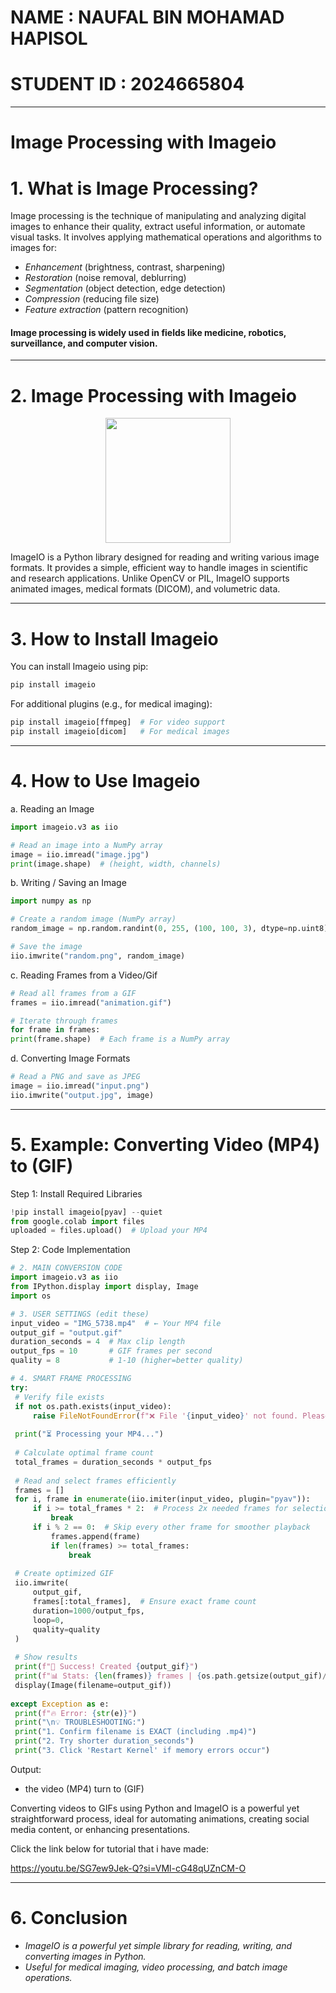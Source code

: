 # NAME : NAUFAL BIN MOHAMAD HAPISOL
# STUDENT ID : 2024665804

---

# Image Processing with Imageio

# 1. What is Image Processing?
Image processing is the technique of manipulating and analyzing digital images to enhance their quality, extract useful information, or automate visual tasks. It involves applying mathematical operations and algorithms to images for:

- *Enhancement* (brightness, contrast, sharpening)
- *Restoration* (noise removal, deblurring)
- *Segmentation* (object detection, edge detection)
- *Compression* (reducing file size)
- *Feature extraction* (pattern recognition)
  
#### Image processing is widely used in fields like medicine, robotics, surveillance, and computer vision.

---

# 2. Image Processing with Imageio

<div align="center">
<img align="center" width="200" height="200" src="https://github.com/Naufalhapisol/ITT440/blob/bb28775928d558c23c5118b29c8fcb25e1c8d3be/imageio.png">
   
</div>

ImageIO is a Python library designed for reading and writing various image formats. It provides a simple, efficient way to handle images in scientific and research applications. Unlike OpenCV or PIL, ImageIO supports animated images, medical formats (DICOM), and volumetric data.

---

# 3. How to Install Imageio

You can install Imageio using pip:

   ``` python
   pip install imageio
   ```
For additional plugins (e.g., for medical imaging):
   ``` python
   pip install imageio[ffmpeg]  # For video support
   pip install imageio[dicom]   # For medical images
   ```
---

# 4. How to Use Imageio

a. Reading an Image

   ``` python
   import imageio.v3 as iio

   # Read an image into a NumPy array
   image = iio.imread("image.jpg")  
   print(image.shape)  # (height, width, channels)
   ```
b. Writing / Saving an Image

   ``` python
  import numpy as np

  # Create a random image (NumPy array)
  random_image = np.random.randint(0, 255, (100, 100, 3), dtype=np.uint8)

  # Save the image
  iio.imwrite("random.png", random_image)
   ```
c. Reading Frames from a Video/Gif
   ``` python
  # Read all frames from a GIF
  frames = iio.imread("animation.gif")  

  # Iterate through frames
  for frame in frames:
  print(frame.shape)  # Each frame is a NumPy array
   ```
d. Converting Image Formats
   ``` python
  # Read a PNG and save as JPEG
  image = iio.imread("input.png")  
  iio.imwrite("output.jpg", image)
   ```
---

# 5. Example: Converting Video (MP4) to (GIF)

Step 1: Install Required Libraries
   ``` python
!pip install imageio[pyav] --quiet
from google.colab import files
uploaded = files.upload()  # Upload your MP4
   ```
Step 2: Code Implementation
   ``` python
# 2. MAIN CONVERSION CODE
import imageio.v3 as iio
from IPython.display import display, Image
import os

# 3. USER SETTINGS (edit these)
input_video = "IMG_5738.mp4"  # ← Your MP4 file
output_gif = "output.gif"
duration_seconds = 4  # Max clip length
output_fps = 10       # GIF frames per second
quality = 8           # 1-10 (higher=better quality)

# 4. SMART FRAME PROCESSING
try:
    # Verify file exists
    if not os.path.exists(input_video):
        raise FileNotFoundError(f"❌ File '{input_video}' not found. Please upload it!")
    
    print("⏳ Processing your MP4...")
    
    # Calculate optimal frame count
    total_frames = duration_seconds * output_fps
    
    # Read and select frames efficiently
    frames = []
    for i, frame in enumerate(iio.imiter(input_video, plugin="pyav")):
        if i >= total_frames * 2:  # Process 2x needed frames for selection
            break
        if i % 2 == 0:  # Skip every other frame for smoother playback
            frames.append(frame)
            if len(frames) >= total_frames:
                break
    
    # Create optimized GIF
    iio.imwrite(
        output_gif,
        frames[:total_frames],  # Ensure exact frame count
        duration=1000/output_fps,
        loop=0,
        quality=quality
    )
    
    # Show results
    print(f"🎉 Success! Created {output_gif}")
    print(f"📊 Stats: {len(frames)} frames | {os.path.getsize(output_gif)/1024:.1f} KB")
    display(Image(filename=output_gif))
    
except Exception as e:
    print(f"🔥 Error: {str(e)}")
    print("\n💡 TROUBLESHOOTING:")
    print("1. Confirm filename is EXACT (including .mp4)")
    print("2. Try shorter duration_seconds")
    print("3. Click 'Restart Kernel' if memory errors occur")
   ```
Output:
- the video (MP4) turn to (GIF)
  
Converting videos to GIFs using Python and ImageIO is a powerful yet straightforward process, ideal for automating animations, creating social media content, or enhancing presentations.  

Click the link below for tutorial that i have made:

https://youtu.be/SG7ew9Jek-Q?si=VMl-cG48qUZnCM-O

---

# 6. Conclusion
- *ImageIO is a powerful yet simple library for reading, writing, and converting images in Python.*
- *Useful for medical imaging, video processing, and batch image operations.*

